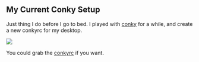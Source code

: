 ## My Current Conky Setup

Just thing I do before I go to bed. I played with [conky](http://conky.sourceforge.net/) for a while, and create a new conkyrc for my desktop.

![](http://kriwil.com/images/3.jpg)

You could grab the [conkyrc](http://kriwil.com/file_download/1/conkyrc.txt) if you want.

<!-- {"time": "2008-02-18 10:38:13", "title": "My Current Conky Setup"} -->
